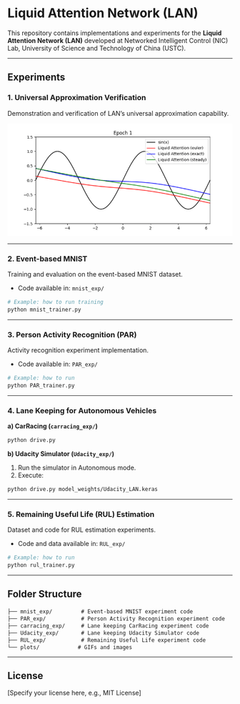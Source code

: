 # Liquid Attention Network (LAN)

This repository contains implementations and experiments for the **Liquid Attention Network (LAN)** developed at Networked Intelligent Control (NIC) Lab, University of Science and Technology of China (USTC).

---

## Experiments

### 1. Universal Approximation Verification

Demonstration and verification of LAN’s universal approximation capability.

![Universal Approximation Demo](plots/uat.gif)

---

### 2. Event-based MNIST

Training and evaluation on the event-based MNIST dataset.

* Code available in: `mnist_exp/`

```bash
# Example: how to run training
python mnist_trainer.py
```

---

### 3. Person Activity Recognition (PAR)

Activity recognition experiment implementation.

* Code available in: `PAR_exp/`

```bash
# Example: how to run
python PAR_trainer.py
```

---

### 4. Lane Keeping for Autonomous Vehicles

**a) CarRacing (`carracing_exp/`)**

```bash
python drive.py
```

**b) Udacity Simulator (`Udacity_exp/`)**

1. Run the simulator in Autonomous mode.
2. Execute:

```bash
python drive.py model_weights/Udacity_LAN.keras
```

---

### 5. Remaining Useful Life (RUL) Estimation

Dataset and code for RUL estimation experiments.

* Code and data available in: `RUL_exp/`

```bash
# Example: how to run
python rul_trainer.py
```

---

## Folder Structure

```
├── mnist_exp/         # Event-based MNIST experiment code
├── PAR_exp/           # Person Activity Recognition experiment code
├── carracing_exp/     # Lane keeping CarRacing experiment code
├── Udacity_exp/       # Lane keeping Udacity Simulator code
├── RUL_exp/           # Remaining Useful Life experiment code
└── plots/            # GIFs and images
```

---

## License

[Specify your license here, e.g., MIT License]

